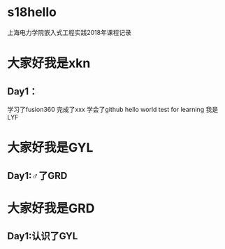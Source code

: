 # s18hello
上海电力学院嵌入式工程实践2018年课程记录
# 大家好我是xkn
## Day1：
学习了fusion360
完成了xxx
学会了github
hello world test for learning
我是LYF
# 大家好我是GYL
## Day1:♂了GRD
# 大家好我是GRD
## Day1:认识了GYL
